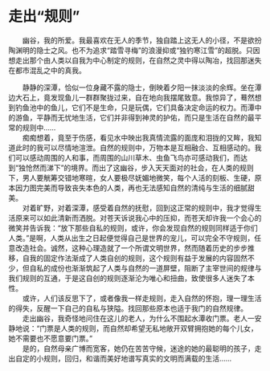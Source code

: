# 走出“规则”

　　幽谷，我的所爱。我最喜欢在无人的季节，独自踏上这无人的小径，不是欲扮陶渊明的隐士之风。也不为追求“踏雪寻梅”的浪漫抑或“独钓寒江雪”的超脱。只因想走出那个由人类以自我为中心制定的规则，在自然之灵中得以陶冶，找回那迷失在都市混乱之中的真我。

　　静静的深潭，恰似一位身藏不露的隐士，倒映着夕阳一抹淡淡的余辉。坐在潭边大石上，竟发现鱼儿一群群聚拢过来，自在地向我摆尾致意。我惊异了，蓦然想到钓鱼池中的鱼儿，它们不是生命，只是玩偶，它们具备决定命运的权力。而潭中的游鱼，平静而无忧地生活，它们并非得到神灵的护佑，而只是生活在自然的最平常的规则中……  
　　痴痴想着，竟至于伤感，看见水中映出我真情流露的面庞和泪拢的又眸，我知道此时的我可以尽情地渲泄。自然的规则中，万物本是互相融合、互相感动的。我们可以感动周围的人和事，而周围的山川草木、虫鱼飞鸟亦可感动我们，而达到“独怆然而涕下”的境界。而出了这幽谷，步入天天面对的社会，在人类的规则下，男人要觥筹交错地寒暄，女人要极尽妩媚地微笑，每个人活的刻板、生硬，原本因力图完美而导致丧失本色的人类，再也无法感知自然的清纯与生活的细腻甜美。  
　　对着旷野，对着深潭，感受着自然的抚慰，回到这正常的规则中，我才觉得生活原来可以如此清新而洒脱。对苍天诉说我心中的压抑，而苍天却许我一个会心的微笑并告诉我：“放下那些自私的规则，或许，你会发现自然的规则同样适于你们人类。”是啊，人类从出生之日起便觉得自己是世界的宠儿，可以完全不守规则，任意改造社会。诚然，这种心理造就了一个所谓文明世界，然而随着历史的步步推移，自我的固定作法渐成了人类自创的规则，这个规则有益于发展的内容固然不少，但自私的成份也渐渐筑起了人类与自然的一道屏壁，阻断了主宰世间的规律与我们规则的互通，于是这自创的规则逐渐沦为唯心和扭曲，致使很多人迷失了本性。  
　　或许，人们该反思下了，或者像我一样走规则，走入自然的怀抱，理一理生活的得失，反醒一下自己的自私与狭隘。找回那些原本也适于我门的自然规律。  
　　走出幽谷，我奇怪地问住在这儿的老人，为什么不围起水潭收门票。老人一安静地说：“门票是人类的规则，而自然却希望无私地敞开双臂拥抱她的每个儿女，她不需要也不愿意要门票。”  
　　是的，自然母亲广博而宽客，她仍在苦苦守候，迷途的她的最聪明的孩子，走出自定的小规则，回归，和谐而美好地谱写真实的文明而满载的生活……
  